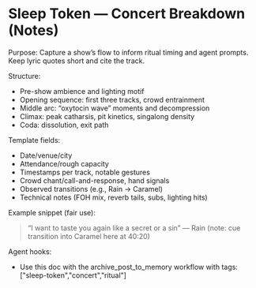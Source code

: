# Sleep Token — Concert Breakdown (Notes)

Purpose: Capture a show’s flow to inform ritual timing and agent prompts. Keep lyric quotes short and cite the track.

Structure:

- Pre-show ambience and lighting motif
- Opening sequence: first three tracks, crowd entrainment
- Middle arc: “oxytocin wave” moments and decompression
- Climax: peak catharsis, pit kinetics, singalong density
- Coda: dissolution, exit path

Template fields:

- Date/venue/city
- Attendance/rough capacity
- Timestamps per track, notable gestures
- Crowd chant/call-and-response, hand signals
- Observed transitions (e.g., Rain → Caramel)
- Technical notes (FOH mix, reverb tails, subs, lighting hits)

Example snippet (fair use):
> “I want to taste you again like a secret or a sin” — Rain (note: cue transition into Caramel here at 40:20)

Agent hooks:

- Use this doc with the archive_post_to_memory workflow with tags: ["sleep-token","concert","ritual"]

